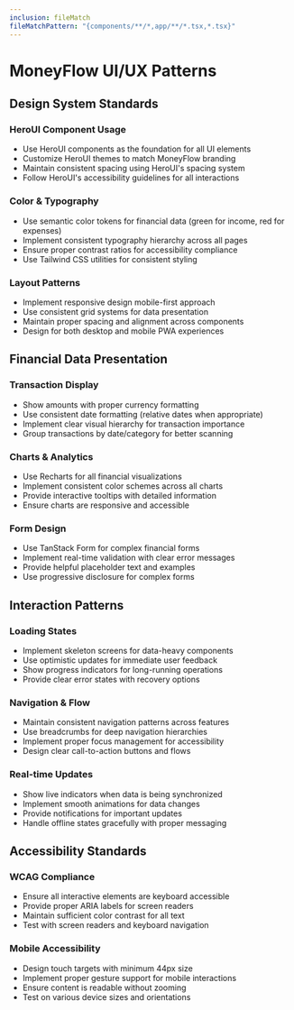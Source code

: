 ```yaml
---
inclusion: fileMatch
fileMatchPattern: "{components/**/*,app/**/*.tsx,*.tsx}"
---
```


# MoneyFlow UI/UX Patterns

## Design System Standards

### HeroUI Component Usage
- Use HeroUI components as the foundation for all UI elements
- Customize HeroUI themes to match MoneyFlow branding
- Maintain consistent spacing using HeroUI's spacing system
- Follow HeroUI's accessibility guidelines for all interactions

### Color & Typography
- Use semantic color tokens for financial data (green for income, red for expenses)
- Implement consistent typography hierarchy across all pages
- Ensure proper contrast ratios for accessibility compliance
- Use Tailwind CSS utilities for consistent styling

### Layout Patterns
- Implement responsive design mobile-first approach
- Use consistent grid systems for data presentation
- Maintain proper spacing and alignment across components
- Design for both desktop and mobile PWA experiences

## Financial Data Presentation

### Transaction Display
- Show amounts with proper currency formatting
- Use consistent date formatting (relative dates when appropriate)
- Implement clear visual hierarchy for transaction importance
- Group transactions by date/category for better scanning

### Charts & Analytics
- Use Recharts for all financial visualizations
- Implement consistent color schemes across all charts
- Provide interactive tooltips with detailed information
- Ensure charts are responsive and accessible

### Form Design
- Use TanStack Form for complex financial forms
- Implement real-time validation with clear error messages
- Provide helpful placeholder text and examples
- Use progressive disclosure for complex forms

## Interaction Patterns

### Loading States
- Implement skeleton screens for data-heavy components
- Use optimistic updates for immediate user feedback
- Show progress indicators for long-running operations
- Provide clear error states with recovery options

### Navigation & Flow
- Maintain consistent navigation patterns across features
- Use breadcrumbs for deep navigation hierarchies
- Implement proper focus management for accessibility
- Design clear call-to-action buttons and flows

### Real-time Updates
- Show live indicators when data is being synchronized
- Implement smooth animations for data changes
- Provide notifications for important updates
- Handle offline states gracefully with proper messaging

## Accessibility Standards

### WCAG Compliance
- Ensure all interactive elements are keyboard accessible
- Provide proper ARIA labels for screen readers
- Maintain sufficient color contrast for all text
- Test with screen readers and keyboard navigation

### Mobile Accessibility
- Design touch targets with minimum 44px size
- Implement proper gesture support for mobile interactions
- Ensure content is readable without zooming
- Test on various device sizes and orientations